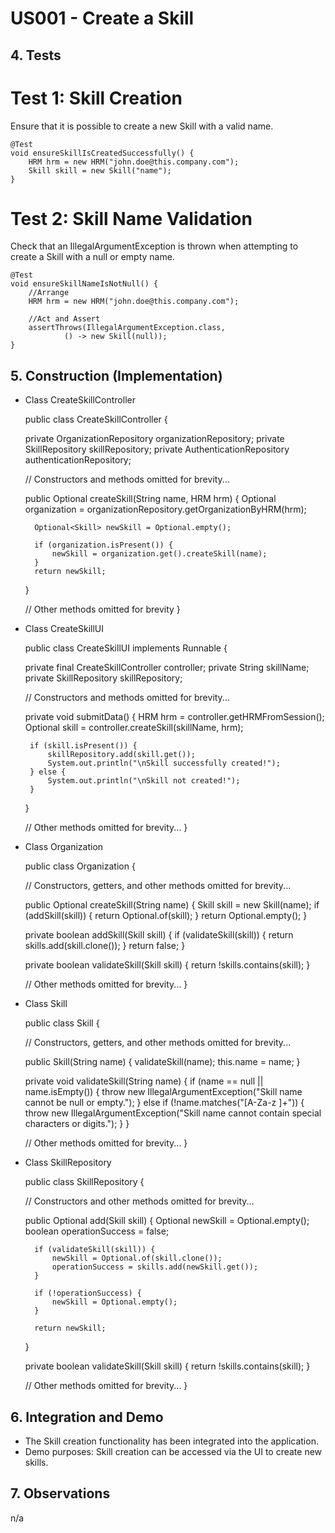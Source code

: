 # US001 - Create a Skill 

## 4. Tests

# Test 1: Skill Creation

Ensure that it is possible to create a new Skill with a valid name.

    @Test
    void ensureSkillIsCreatedSuccessfully() {
        HRM hrm = new HRM("john.doe@this.company.com");
        Skill skill = new Skill("name");
    }

# Test 2: Skill Name Validation

Check that an IllegalArgumentException is thrown when attempting to create a Skill with a null or empty name.


    @Test
    void ensureSkillNameIsNotNull() {
        //Arrange
        HRM hrm = new HRM("john.doe@this.company.com");

        //Act and Assert
        assertThrows(IllegalArgumentException.class,
                () -> new Skill(null));
    }

## 5. Construction (Implementation)
* Class CreateSkillController


    public class CreateSkillController {

    private OrganizationRepository organizationRepository;
    private SkillRepository skillRepository;
    private AuthenticationRepository authenticationRepository;

    // Constructors and methods omitted for brevity...

    public Optional<Skill> createSkill(String name, HRM hrm) {
        Optional<Organization> organization = organizationRepository.getOrganizationByHRM(hrm);

        Optional<Skill> newSkill = Optional.empty();

        if (organization.isPresent()) {
            newSkill = organization.get().createSkill(name);
        }
        return newSkill;
    }

    // Other methods omitted for brevity
    }

 * Class CreateSkillUI


    public class CreateSkillUI implements Runnable {

    private final CreateSkillController controller;
    private String skillName;
    private SkillRepository skillRepository;

    // Constructors and methods omitted for brevity...

    private void submitData() {
        HRM hrm = controller.getHRMFromSession();
        Optional<Skill> skill = controller.createSkill(skillName, hrm);

        if (skill.isPresent()) {
            skillRepository.add(skill.get());
            System.out.println("\nSkill successfully created!");
        } else {
            System.out.println("\nSkill not created!");
        }
    }

    // Other methods omitted for brevity...
    }

* Class Organization



    public class Organization {

    // Constructors, getters, and other methods omitted for brevity...

    public Optional<Skill> createSkill(String name) {
        Skill skill = new Skill(name);
        if (addSkill(skill)) {
            return Optional.of(skill);
        }
        return Optional.empty();
    }

    private boolean addSkill(Skill skill) {
        if (validateSkill(skill)) {
            return skills.add(skill.clone());
        }
        return false;
    }

    private boolean validateSkill(Skill skill) {
        return !skills.contains(skill);
    }

    // Other methods omitted for brevity...
    }

* Class Skill


    public class Skill {

    // Constructors, getters, and other methods omitted for brevity...

    public Skill(String name) {
        validateSkill(name);
        this.name = name;
    }

    private void validateSkill(String name) {
        if (name == null || name.isEmpty()) {
            throw new IllegalArgumentException("Skill name cannot be null or empty.");
        } else if (!name.matches("[A-Za-z ]+")) {
            throw new IllegalArgumentException("Skill name cannot contain special characters or digits.");
        }
    }

    // Other methods omitted for brevity...
    }

* Class SkillRepository


    public class SkillRepository {

    // Constructors and other methods omitted for brevity...

    public Optional<Skill> add(Skill skill) {
        Optional<Skill> newSkill = Optional.empty();
        boolean operationSuccess = false;

        if (validateSkill(skill)) {
            newSkill = Optional.of(skill.clone());
            operationSuccess = skills.add(newSkill.get());
        }

        if (!operationSuccess) {
            newSkill = Optional.empty();
        }

        return newSkill;
    }

    private boolean validateSkill(Skill skill) {
        return !skills.contains(skill);
    }

    // Other methods omitted for brevity...
    }

## 6. Integration and Demo

* The Skill creation functionality has been integrated into the application.
* Demo purposes: Skill creation can be accessed via the UI to create new skills.

## 7. Observations

n/a